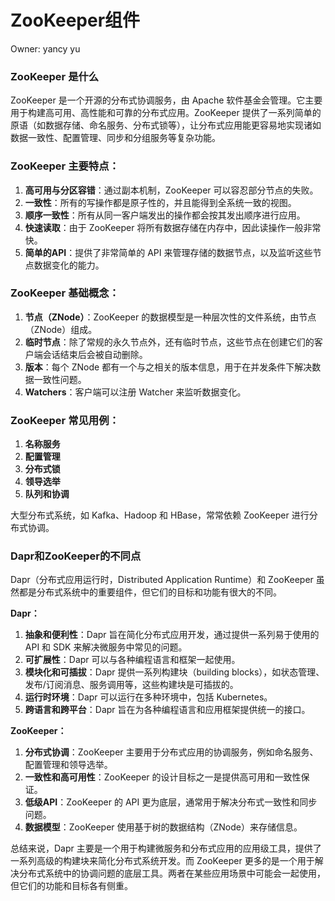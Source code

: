 # ZooKeeper组件

Owner: yancy yu

### ZooKeeper 是什么

ZooKeeper 是一个开源的分布式协调服务，由 Apache 软件基金会管理。它主要用于构建高可用、高性能和可靠的分布式应用。ZooKeeper 提供了一系列简单的原语（如数据存储、命名服务、分布式锁等），让分布式应用能更容易地实现诸如数据一致性、配置管理、同步和分组服务等复杂功能。

### ZooKeeper 主要特点：

1. **高可用与分区容错**：通过副本机制，ZooKeeper 可以容忍部分节点的失败。
2. **一致性**：所有的写操作都是原子性的，并且能得到全系统一致的视图。
3. **顺序一致性**：所有从同一客户端发出的操作都会按其发出顺序进行应用。
4. **快速读取**：由于 ZooKeeper 将所有数据存储在内存中，因此读操作一般非常快。
5. **简单的API**：提供了非常简单的 API 来管理存储的数据节点，以及监听这些节点数据变化的能力。

### ZooKeeper 基础概念：

1. **节点（ZNode）**：ZooKeeper 的数据模型是一种层次性的文件系统，由节点（ZNode）组成。
2. **临时节点**：除了常规的永久节点外，还有临时节点，这些节点在创建它们的客户端会话结束后会被自动删除。
3. **版本**：每个 ZNode 都有一个与之相关的版本信息，用于在并发条件下解决数据一致性问题。
4. **Watchers**：客户端可以注册 Watcher 来监听数据变化。

### ZooKeeper 常见用例：

1. **名称服务**
2. **配置管理**
3. **分布式锁**
4. **领导选举**
5. **队列和协调**

大型分布式系统，如 Kafka、Hadoop 和 HBase，常常依赖 ZooKeeper 进行分布式协调。

### Dapr和ZooKeeper的不同点

Dapr（分布式应用运行时，Distributed Application Runtime）和 ZooKeeper 虽然都是分布式系统中的重要组件，但它们的目标和功能有很大的不同。

**Dapr：**

1. **抽象和便利性**：Dapr 旨在简化分布式应用开发，通过提供一系列易于使用的 API 和 SDK 来解决微服务中常见的问题。
2. **可扩展性**：Dapr 可以与各种编程语言和框架一起使用。
3. **模块化和可插拔**：Dapr 提供一系列构建块（building blocks），如状态管理、发布/订阅消息、服务调用等，这些构建块是可插拔的。
4. **运行时环境**：Dapr 可以运行在多种环境中，包括 Kubernetes。
5. **跨语言和跨平台**：Dapr 旨在为各种编程语言和应用框架提供统一的接口。

**ZooKeeper：**

1. **分布式协调**：ZooKeeper 主要用于分布式应用的协调服务，例如命名服务、配置管理和领导选举。
2. **一致性和高可用性**：ZooKeeper 的设计目标之一是提供高可用和一致性保证。
3. **低级API**：ZooKeeper 的 API 更为底层，通常用于解决分布式一致性和同步问题。
4. **数据模型**：ZooKeeper 使用基于树的数据结构（ZNode）来存储信息。

总结来说，Dapr 主要是一个用于构建微服务和分布式应用的应用级工具，提供了一系列高级的构建块来简化分布式系统开发。而 ZooKeeper 更多的是一个用于解决分布式系统中的协调问题的底层工具。两者在某些应用场景中可能会一起使用，但它们的功能和目标各有侧重。